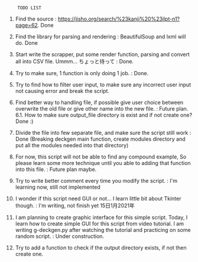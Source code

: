         TODO LIST

1. Find the source : https://jisho.org/search/%23kanji%20%23jlpt-n1?page=62. Done

2. Find the library for parsing and rendering : BeautifulSoup and lxml will do. Done

3. Start write the scrapper, put some render function, parsing and convert all into CSV file. Ummm... ちょっと待って : Done.

4. Try to make sure, 1 function is only doing 1 job. : Done.

5. Try to find how to filter user input, to make sure any incorrect user input not causing error and break the script.

6. Find better way to handling file, if possible give user choice between overwrite the old file or give other name into the new file. : Future plan.
    6.1. How to make sure output_file directory is exist and if not create one? Done :)

7. Divide the file into few separate file, and make sure the script still work : Done (Breaking deckgen main function, create modules directory and put all the modules needed into that directory) 

8. For now, this script will not be able to find any compound example, So please learn some more technique until you able to adding that function into this file. : Future plan maybe.

9. Try to write better comment every time you modify the script. : I'm learning now, still not implemented

10. I wonder if this script need GUI or not... I learn little bit about Tkinter though. : I'm writing, not finish yet
15日1月2021年

11. I am planning to create graphic interface for this simple script.
Today, I learn how to create simple GUI for this script from video tutorial. I am writing g-deckgen.py after watching the tutorial and practicing on some random script. : Under construction.
12. Try to add a function to check if the output directory exists, if not then create one.
